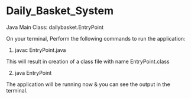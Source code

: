 # Daily_Basket_System

Java Main Class: dailybasket.EntryPoint

On your terminal, Perform the following commands to run the application:
1. javac EntryPoint.java

This will result in creation of a class file with name EntryPoint.class

2. java EntryPoint

The application will be running now & you can see the output in the terminal.
